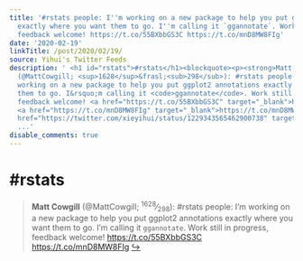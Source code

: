 ```yaml
---
title: '#rstats people: I''m working on a new package to help you put ggplot2 annotations
  exactly where you want them to go. I''m calling it `ggannotate`. Work still in progress,
  feedback welcome! https://t.co/55BXbbGS3C https://t.co/mnD8MW8FIg'
date: '2020-02-19'
linkTitle: /post/2020/02/19/
source: Yihui's Twitter Feeds
description: ' <h1 id="rstats">#rstats</h1><blockquote><p><strong>Matt Cowgill</strong>
  (@MattCowgill; <sup>1628</sup>&frasl;<sub>298</sub>): #rstats people: I&rsquo;m
  working on a new package to help you put ggplot2 annotations exactly where you want
  them to go. I&rsquo;m calling it <code>ggannotate</code>. Work still in progress,
  feedback welcome! <a href="https://t.co/55BXbbGS3C" target="_blank">https://t.co/55BXbbGS3C</a>
  <a href="https://t.co/mnD8MW8FIg" target="_blank">https://t.co/mnD8MW8FIg</a> <a
  href="https://twitter.com/xieyihui/status/1229343565462900738" target="_blank">&#8618;</a></p></blockqu
  ...'
disable_comments: true
---
```

 <h1 id="rstats">#rstats</h1><blockquote><p><strong>Matt Cowgill</strong> (@MattCowgill; <sup>1628</sup>&frasl;<sub>298</sub>): #rstats people: I&rsquo;m working on a new package to help you put ggplot2 annotations exactly where you want them to go. I&rsquo;m calling it <code>ggannotate</code>. Work still in progress, feedback welcome! <a href="https://t.co/55BXbbGS3C" target="_blank">https://t.co/55BXbbGS3C</a> <a href="https://t.co/mnD8MW8FIg" target="_blank">https://t.co/mnD8MW8FIg</a> <a href="https://twitter.com/xieyihui/status/1229343565462900738" target="_blank">&#8618;</a></p></blockqu ...